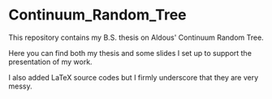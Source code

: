 # Continuum_Random_Tree
This repository contains my B.S. thesis on Aldous' Continuum Random Tree.

Here you can find both my thesis and some slides I set up to support the presentation of my work.

I also added LaTeX source codes but I firmly underscore that they are very messy.
